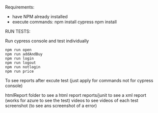 Requirements: 
- have NPM already installed
- execute commands:
npm install cypress
npm install

RUN TESTS:

Run cypress console and  test individually 

    npm run open 
    npm run addAndBuy
    npm run login
    npm run logout
    npm run notlogin
    npm run price

To see reports after excute test (just apply for commands not for cypress console)

htmlReport folder to see a html report
reports/junit to see a xml report (works for azure to see the test)
videos to see videos of each test 
screenshot (to see ans screenshot of a error)


